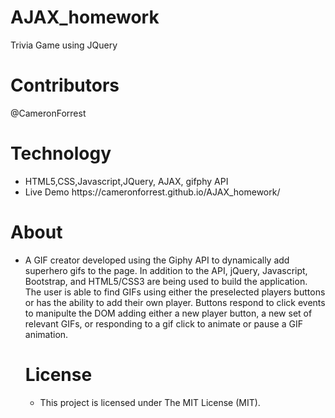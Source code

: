 # AJAX_homework
Trivia Game using JQuery
<h1>Contributors</h1>
<p>@CameronForrest</p>
<h1>Technology</h1>
<ul>
  <li>HTML5,CSS,Javascript,JQuery, AJAX, gifphy API</li>
  <li>Live Demo https://cameronforrest.github.io/AJAX_homework/ </li>
</ul>
<h1>About</h1>
<ul>
<li>A GIF creator developed using the Giphy API to dynamically add superhero gifs to the page. In addition to the API, jQuery, Javascript, Bootstrap, and HTML5/CSS3 are being used to build the application. The user is able to find GIFs using either the preselected players buttons or has the ability to add their own player. Buttons respond to click events to manipulte the DOM adding either a new player button, a new set of relevant GIFs, or responding to a gif click to animate or pause a GIF animation.
<h1>License</h1>
<ul>  
  <li>This project is licensed under The MIT License (MIT).</li>
 </ul>
